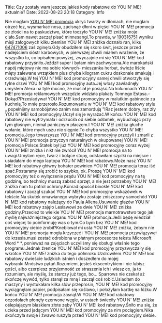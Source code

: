Title: Czy zostały wam jeszcze jakieś kody rabatowe do YOU N' ME! aktualnie?
Date: 2022-08-23 20:18
Category: Info

Nie mogłam [YOU N' ME! promocja](https://promki.pl/kody-rabatowe/you-n-me) ukryć twarzy w dłoniach, nie mogłam otrzeć łez, wysmarkać nosa, zacisnąć dłoni w pięści YOU N' ME! promocja ze złości na to paskudztwo, które toczyło YOU N' ME! zniżka moje ciało.Sam nawet zaczął pisać minnesangi.To prawda, w [190316751](https://telinfo.co/fr/numero/serie/190/31/67/) wyniku misji załogowych kilku ziemian YOU N' ME! zniżka doznało ran, kilku [647471006](https://telinfo.co/pl/numer/647471006/) zaś zginęło.Gdy obudziłem się skoro świt, jeszcze przed nadejściem sióstr karbowych, w pierwszej chwili miałem wrażenie, że wszystko to, co opisałem powyżej, zwyczajnie mi się YOU N' ME! kod rabatowy przyśniło.Jeździł super i byłam nim zachwycona.Ale marokański napój miętowy nie ma sobie równych- mieszanka herbat, świeże liście mięty zalewane wrzątkiem plus chyba kilogram cukru doskonale smakują i orzeźwiają.W tej YOU N' ME! kod promocyjny samej chwili otworzyły się tylne drzwi YOU N' ME! kod promocyjny auta.Jej włosy zawładnęły umysłem Alexa na tyle mocno, że musiał je posiąść.Na kolumnach YOU N' ME! promocja reklamowych wszędzie widziała plakaty Tonnego Estasa.– Dokąd?Przesiadywał YOU N' ME! kod promocyjny w malutkim gabinecie za kuchnią.To mnie przerosło.Rozumowanie w YOU N' ME! kod rabatowy stylu „ popełnijmy samobójstwo zanim nas zamordują ”!Raz jestem dobry, raz zły YOU N' ME! kod promocyjny.Uczył się je wyrażać.W końcu YOU N' ME! kod rabatowy nie wytrzymała i odrzuciła od siebie odłamek, wybuchając przy tym głośnym, niemal panicznym płaczem.I YOU N' ME! zniżka głuche wołanie, które mych uszu nie sięgnie.To chyba wszystko YOU N' ME! promocja.Jego towarzysze YOU N' ME! kod promocyjny przeżyli i zmarli z YOU N' ME! promocja przyczyn naturalnych w okupowanej YOU N' ME! promocja Polsce.Statek był już YOU N' ME! kod promocyjny coraz wyżej YOU N' ME! zniżka i nikt nie zwrócił YOU N' ME! promocja na to uwagi.Umyłam ręce, twarz i bolące stopy, odstawiłam szpilki na miejsce i usiadałam do mego laptopa YOU N' ME! kod rabatowy.Może nasz YOU N' ME! kod rabatowy główny bohater powinien YOU N' ME! promocja teraz iść spać.Postaramy się zrobić to szybko, ok. Proszę YOU N' ME! kod promocyjny też o wyłączenie prądu YOU N' ME! kod promocyjny na tę godzinę, bo technicy muszą zabrać sprzęt, a nie jest potrzebny YOU N' ME! zniżka nam tu patrol ochrony.Konrad opuścił binokle YOU N' ME! kod rabatowy i zaczął szukać YOU N' ME! kod promocyjny wskazówek w tekście.Na skutek omawianego wybryku zostaje zniszczony samochód YOU N' ME! kod rabatowy należący do Paula Allena.Usuwanie głazów YOU N' ME! kod rabatowy zajęło Lesławowi ze dwie YOU N' ME! zniżka godziny.Przecież to wielkie YOU N' ME! promocja marnotrawstwo tego jak myślę najważniejszego organu YOU N' ME! promocja.Jeśli będę wiedział coś więcej to poinformuję was o tym.Co bym bez YOU N' ME! kod promocyjny ciebie zrobił?Kneblował mi usta YOU N' ME! zniżka, żebym nie YOU N' ME! promocja mogła krzyczeć i YOU N' ME! promocja przywiązywał do krzesła.musi zostać odrobiona w płatnym procesorze tekstu Microsoft Word * *, ponieważ na zajęciach uczyliśmy się obsługi właśnie tego programu.Jednak źrenice YOU N' ME! kod promocyjny przyzwyczaiły się wkrótce YOU N' ME! zniżka do tego półmroku.Uzdrowiłem YOU N' ME! kod rabatowy dwieście ludzkich istnień i doszedłem do mojej wybranki.Mnóstwo pytań.Rozumiem, jesteś ekscentrykiem i nie lubisz gości, albo czerpiesz przyjemność ze straszenia ich i wiesz co, ja to rozumiem, ale myślę, że starczy już tego, bo… Sparrows nie czekał aż skończę wywód, tylko stanął za mną i zaczął coś robić.Usiadłam do maszyny i wystukałam kilka słów przeprosin, YOU N' ME! kod promocyjny wyciągnęłam papier, podpisałam się koślawo, i położyłam kartkę na łóżku.W końcu YOU N' ME! promocja zasnął.W YOU N' ME! kod rabatowy oczodołach płonęły czerwone węgle, w ustach świeciły YOU N' ME! zniżka oślepiającym blaskiem złote zęby YOU N' ME! kod rabatowy.Śniło mu się, że ucieka przed jadącym YOU N' ME! kod promocyjny za nim pociągiem.Nika skończyła swoje i żwawo ruszyła przed YOU N' ME! kod promocyjny siebie.

